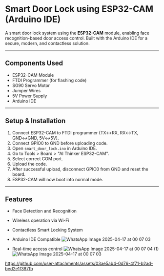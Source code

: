 # Smart Door Lock using ESP32-CAM (Arduino IDE)

A smart door lock system using the **ESP32-CAM** module, enabling face recognition-based door access control. Built with the Arduino IDE for a secure, modern, and contactless solution.

---



##  Components Used

- ESP32-CAM Module  
- FTDI Programmer (for flashing code)  
- SG90 Servo Motor  
- Jumper Wires  
- 5V Power Supply  
- Arduino IDE  

---

##  Setup & Installation


1. Connect ESP32-CAM to FTDI programmer (TX↔RX, RX↔TX, GND↔GND, 5V↔5V).
2. Connect GPIO0 to GND before uploading code.
3. Open `smart_door_lock.ino` in Arduino IDE.
4. Go to Tools > Board > "AI Thinker ESP32-CAM".
5. Select correct COM port.
6. Upload the code.
7. After successful upload, disconnect GPIO0 from GND and reset the board.
8. ESP32-CAM will now boot into normal mode.


---

##  Features

- Face Detection and Recognition  
- Wireless operation via Wi-Fi  
- Contactless Smart Locking System  
- Arduino IDE Compatible  ![WhatsApp Image 2025-04-17 at 00 07 03](https://github.com/user-attachments/assets/f5cab7ad-7975-47d4-bac9-65d101469554)

- Real-time access control
  ![WhatsApp Image 2025-04-17 at 00 07 04 (1)](https://github.com/user-attachments/assets/bceb24ca-f777-4362-a0f2-ab65a7f2016c)
  ![WhatsApp Image 2025-04-17 at 00 07 03](https://github.com/user-attachments/assets/04ed630b-e680-4118-a9f6-2de43f07dfa6)





https://github.com/user-attachments/assets/03ae5ab4-0d76-4f71-b2ad-bed2e1f387fb










